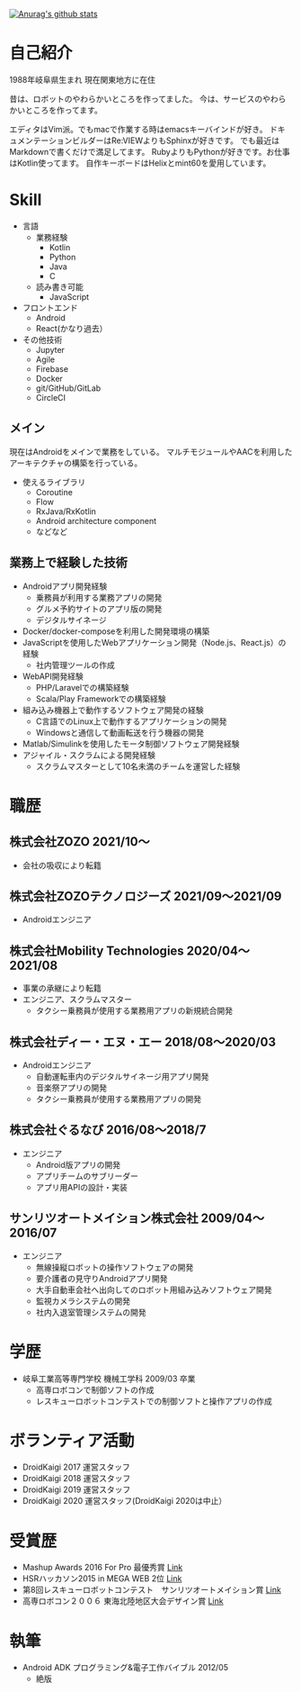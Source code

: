 [![Anurag's github stats](https://github-readme-stats.vercel.app/api?username=iwata-n)](https://github.com/anuraghazra/github-readme-stats)

# 自己紹介
1988年岐阜県生まれ
現在関東地方に在住

昔は、ロボットのやわらかいところを作ってました。
今は、サービスのやわらかいところを作ってます。

エディタはVim派。でもmacで作業する時はemacsキーバインドが好き。
ドキュメンテーションビルダーはRe:VIEWよりもSphinxが好きです。
でも最近はMarkdownで書くだけで満足してます。
RubyよりもPythonが好きです。お仕事はKotlin使ってます。
自作キーボードはHelixとmint60を愛用しています。

# Skill
- 言語
  - 業務経験
    - Kotlin
    - Python
    - Java
    - C
  - 読み書き可能
    - JavaScript
- フロントエンド
  - Android
  - React(かなり過去）
- その他技術
  - Jupyter
  - Agile
  - Firebase
  - Docker
  - git/GitHub/GitLab
  - CircleCI

## メイン
現在はAndroidをメインで業務をしている。
マルチモジュールやAACを利用したアーキテクチャの構築を行っている。

- 使えるライブラリ
  - Coroutine
  - Flow
  - RxJava/RxKotlin
  - Android architecture component
  - などなど

## 業務上で経験した技術
- Androidアプリ開発経験
  - 乗務員が利用する業務アプリの開発
  - グルメ予約サイトのアプリ版の開発
  - デジタルサイネージ
- Docker/docker-composeを利用した開発環境の構築
- JavaScriptを使用したWebアプリケーション開発（Node.js、React.js）の経験
  - 社内管理ツールの作成
- WebAPI開発経験
  - PHP/Laravelでの構築経験 
  - Scala/Play Frameworkでの構築経験
- 組み込み機器上で動作するソフトウェア開発の経験
  - C言語でのLinux上で動作するアプリケーションの開発
  - Windowsと通信して動画転送を行う機器の開発
- Matlab/Simulinkを使用したモータ制御ソフトウェア開発経験
- アジャイル・スクラムによる開発経験
  - スクラムマスターとして10名未満のチームを運営した経験


# 職歴
## 株式会社ZOZO 2021/10〜
  - 会社の吸収により転籍

## 株式会社ZOZOテクノロジーズ 2021/09〜2021/09
  - Androidエンジニア

## 株式会社Mobility Technologies 2020/04〜2021/08
  - 事業の承継により転籍
  - エンジニア、スクラムマスター
    - タクシー乗務員が使用する業務用アプリの新規統合開発

## 株式会社ディー・エヌ・エー 2018/08〜2020/03
  - Androidエンジニア
    - 自動運転車内のデジタルサイネージ用アプリ開発
    - 音楽祭アプリの開発
    - タクシー乗務員が使用する業務用アプリの開発

## 株式会社ぐるなび  2016/08〜2018/7
  - エンジニア
    - Android版アプリの開発
    - アプリチームのサブリーダー
    - アプリ用APIの設計・実装

## サンリツオートメイション株式会社 2009/04〜2016/07
  - エンジニア
    - 無線操縦ロボットの操作ソフトウェアの開発
    - 要介護者の見守りAndroidアプリ開発
    - 大手自動車会社へ出向してのロボット用組み込みソフトウェア開発
    - 監視カメラシステムの開発
    - 社内入退室管理システムの開発
    
# 学歴
- 岐阜工業高等専門学校 機械工学科 2009/03 卒業
  - 高専ロボコンで制御ソフトの作成
  - レスキューロボットコンテストでの制御ソフトと操作アプリの作成
  
# ボランティア活動
- DroidKaigi 2017 運営スタッフ
- DroidKaigi 2018 運営スタッフ
- DroidKaigi 2019 運営スタッフ
- DroidKaigi 2020 運営スタッフ(DroidKaigi 2020は中止）

# 受賞歴
- Mashup Awards 2016 For Pro 最優秀賞 [Link](https://ma2017.we-are-ma.jp/winninglist-2016/)
- HSRハッカソン2015 in MEGA WEB 2位 [Link](https://robotstart.info/2015/09/15/hsr-hackathon-2015-in-mega-web-report-4.html)
- 第8回レスキューロボットコンテスト　サンリツオートメイション賞 [Link](https://www.rescue-robot-contest.org/forTeam/8th-contest/honsen/hyousyou)
- 高専ロボコン２００６ 東海北陸地区大会デザイン賞 [Link](http://www.gifu-nct.ac.jp/mecha/inaba/2006/result.html)

# 執筆
- Android ADK プログラミング&電子工作バイブル 2012/05
  - 絶版
